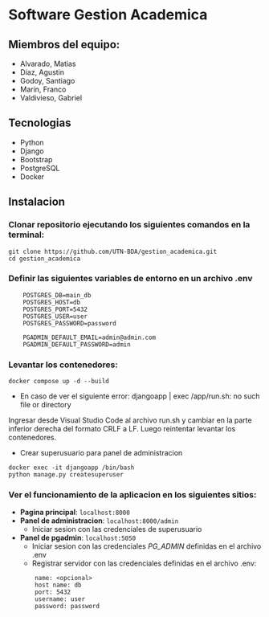 # Software Gestion Academica

## Miembros del equipo:

- Alvarado, Matias
- Diaz, Agustin
- Godoy, Santiago
- Marin, Franco
- Valdivieso, Gabriel

## Tecnologias

- Python
- Django
- Bootstrap
- PostgreSQL
- Docker

## Instalacion
### Clonar repositorio ejecutando los siguientes comandos en la terminal:
```
git clone https://github.com/UTN-BDA/gestion_academica.git
cd gestion_academica
```
### Definir las siguientes variables de entorno en un archivo .env
```
    POSTGRES_DB=main_db
    POSTGRES_HOST=db
    POSTGRES_PORT=5432
    POSTGRES_USER=user
    POSTGRES_PASSWORD=password

    PGADMIN_DEFAULT_EMAIL=admin@admin.com
    PGADMIN_DEFAULT_PASSWORD=admin
```
### Levantar los contenedores:
```
docker compose up -d --build
```
- En caso de ver el siguiente error: djangoapp  | exec /app/run.sh: no such file or directory

Ingresar desde Visual Studio Code al archivo run.sh y cambiar en la parte inferior derecha del formato CRLF a LF. Luego reintentar levantar los contenedores.

-  Crear superusuario para panel de administracion
```
docker exec -it djangoapp /bin/bash
python manage.py createsuperuser
```
### Ver el funcionamiento de la aplicacion en los siguientes sitios:
- **Pagina principal**: `localhost:8000`
- **Panel de administracion**: `localhost:8000/admin` 
    * Iniciar sesion con las credenciales de superusuario
- **Panel de pgadmin**: `localhost:5050` 
    * Iniciar sesion con las credenciales *PG_ADMIN* definidas en el archivo .env
    * Registrar servidor con las credenciales definidas en el archivo .env:
    ```
        name: <opcional>
        host name: db
        port: 5432
        username: user
        password: password
    ```